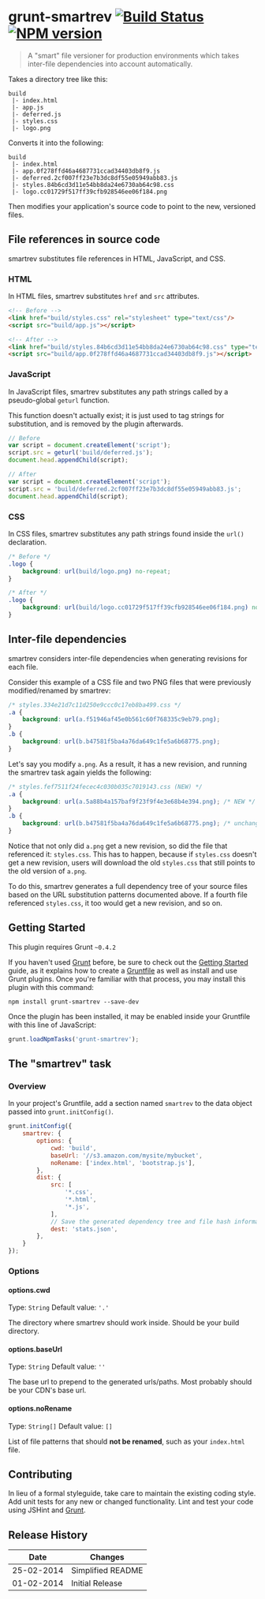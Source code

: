 # grunt-smartrev [![Build Status](https://travis-ci.org/disqus/grunt-smartrev.png?branch=master)](https://travis-ci.org/disqus/grunt-smartrev) [![NPM version](https://badge.fury.io/js/grunt-smartrev.png)](http://badge.fury.io/js/grunt-smartrev)

> A "smart" file versioner for production environments which takes inter-file dependencies into account automatically.

Takes a directory tree like this:

```
build
 |- index.html
 |- app.js
 |- deferred.js
 |- styles.css
 |- logo.png
 ```

Converts it into the following:

```
build
 |- index.html
 |- app.0f278ffd46a4687731ccad34403db8f9.js
 |- deferred.2cf007ff23e7b3dc8df55e05949abb83.js
 |- styles.84b6cd3d11e54bb8da24e6730ab64c98.css
 |- logo.cc01729f517ff39cfb928546ee06f184.png
```

Then modifies your application's source code to point to the new, versioned files.

## File references in source code

smartrev substitutes file references in HTML, JavaScript, and CSS.

### HTML

In HTML files, smartrev substitutes `href` and `src` attributes.


```html
<!-- Before -->
<link href="build/styles.css" rel="stylesheet" type="text/css"/>
<script src="build/app.js"></script>

<!-- After -->
<link href="build/styles.84b6cd3d11e54bb8da24e6730ab64c98.css" type="text/css" rel="stylesheet"/>
<script src="build/app.0f278ffd46a4687731ccad34403db8f9.js"></script>
```

### JavaScript

In JavaScript files, smartrev substitutes any path strings called by a pseudo-global `geturl` function.

This function doesn't actually exist; it is just used to tag strings for substitution, and is removed by the plugin afterwards.

```js
// Before
var script = document.createElement('script');
script.src = geturl('build/deferred.js');
document.head.appendChild(script);

// After
var script = document.createElement('script');
script.src = 'build/deferred.2cf007ff23e7b3dc8df55e05949abb83.js';
document.head.appendChild(script);
```

### CSS

In CSS files, smartrev substitutes any path strings found inside the `url()` declaration.

```css
/* Before */
.logo {
    background: url(build/logo.png) no-repeat;
}

/* After */
.logo {
    background: url(build/logo.cc01729f517ff39cfb928546ee06f184.png) no-repeat;
}
```

## Inter-file dependencies

smartrev considers inter-file dependencies when generating revisions for each file.

Consider this example of a CSS file and two PNG files that were previously modified/renamed by smartrev:

```css
/* styles.334e21d7c11d250e9ccc0c17eb8ba499.css */
.a {
    background: url(a.f51946af45e0b561c60f768335c9eb79.png);
}
.b {
    background: url(b.b47581f5ba4a76da649c1fe5a6b68775.png);
}
```

Let's say you modify `a.png`. As a result, it has a new revision, and running the smartrev task again yields the following:

```css
/* styles.fef7511f24fecec4c030b035c7019143.css (NEW) */
.a {
    background: url(a.5a88b4a157baf9f23f9f4e3e68b4e394.png); /* NEW */
}
.b {
    background: url(b.b47581f5ba4a76da649c1fe5a6b68775.png); /* unchanged */
}
```

Notice that not only did `a.png` get a new revision, so did the file that referenced it: `styles.css`. This has to happen, because if `styles.css` doesn't get a new revision, users will download the old `styles.css` that still points to the old version of `a.png`.

To do this, smartrev generates a full dependency tree of your source files based on the URL substitution patterns documented above. If a fourth file referenced `styles.css`, it too would get a new revision, and so on.

## Getting Started
This plugin requires Grunt `~0.4.2`

If you haven't used [Grunt](http://gruntjs.com/) before, be sure to check out the [Getting Started](http://gruntjs.com/getting-started) guide, as it explains how to create a [Gruntfile](http://gruntjs.com/sample-gruntfile) as well as install and use Grunt plugins. Once you're familiar with that process, you may install this plugin with this command:

```shell
npm install grunt-smartrev --save-dev
```

Once the plugin has been installed, it may be enabled inside your Gruntfile with this line of JavaScript:

```js
grunt.loadNpmTasks('grunt-smartrev');
```

## The "smartrev" task

### Overview
In your project's Gruntfile, add a section named `smartrev` to the data object passed into `grunt.initConfig()`.

```js
grunt.initConfig({
    smartrev: {
        options: {
            cwd: 'build',
            baseUrl: '//s3.amazon.com/mysite/mybucket',
            noRename: ['index.html', 'bootstrap.js'],
        },
        dist: {
            src: [
                '*.css',
                '*.html',
                '*.js',
            ],
            // Save the generated dependency tree and file hash information (optional)
            dest: 'stats.json',
        },
    }
});
```

### Options

#### options.cwd
Type: `String`
Default value: `'.'`

The directory where smartrev should work inside. Should be your build directory.

#### options.baseUrl
Type: `String`
Default value: `''`

The base url to prepend to the generated urls/paths. Most probably should be your CDN's base url.

#### options.noRename
Type: `String[]`
Default value: `[]`

List of file patterns that should **not be renamed**, such as your `index.html` file.

## Contributing
In lieu of a formal styleguide, take care to maintain the existing coding style. Add unit tests for any new or changed functionality. Lint and test your code using JSHint and [Grunt](http://gruntjs.com/).

## Release History

Date       | Changes
-----------|--------
25-02-2014 | Simplified README
01-02-2014 | Initial Release
